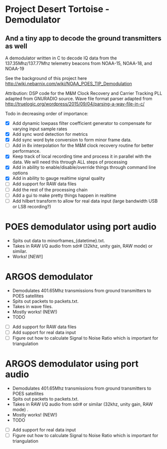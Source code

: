 # Project Desert Tortoise - Demodulator
## And a tiny app to decode the ground transmitters as well
A demodulator written in C to decode IQ data from the 137.35Mhz/137.77Mhz telemetry beacons from NOAA-15, NOAA-18, and NOAA-19

See the background of this project here
http://wiki.nebarnix.com/wiki/NOAA_POES_TIP_Demodulation

Attribution:
DSP code for the M&M Clock Recovery and Carrier Tracking PLL adapted from GNURADIO source.
Wave file format parser adapted from http://truelogic.org/wordpress/2015/09/04/parsing-a-wav-file-in-c/ 

Todo in decreasing order of importance:
- [X] Add dynamic lowpass filter coefficient generator to compensate for varying input sample rates
- [X] Add sync word detection for metrics
- [X] Add sync word byte conversion to form minor frame data. 
- [ ] Add in 8x interpolation for the M&M clock recovery routine for better performance. 
- [X] Keep track of local recording time and process it in parallel with the data. We will need this through ALL steps of processing
- [X] Add in ability to enable/disable/override things through command line options 
- [X] Add in ability to gauge realtime signal quality
- [ ] Add support for RAW data files
- [ ] Add the rest of the processing chain
- [ ] Add a gui to make pretty things happen in realtime
- [ ] Add hilbert transform to allow for real data input (large bandwidth USB or LSB recording?)

# POES demodulator using port audio
- Spits out data to minorframes_{datetime}.txt. 
- Takes in RAW I/Q audio from sdr# (32khz, unity gain, RAW mode) or similar. 
- Works! [NEW!]

# ARGOS demodulator
- Demodulates 401.65Mhz transmissions from ground transmitters to POES satellites
- Spits out packets to packets.txt. 
- Takes in wave files. 
- Mostly works! (NEW!)
- TODO
- [ ] Add support for RAW data files
- [ ] Add support for real data input
- [ ] Figure out how to calculate Signal to Noise Ratio which is important for triangulation

# ARGOS demodulator using port audio
- Demodulates 401.65Mhz transmissions from ground transmitters to POES satellites
- Spits out packets to packets.txt. 
- Takes in RAW I/Q audio from sdr# or similar (32khz, unity gain, RAW mode) . 
- Mostly works! (NEW!)
- TODO
- [ ] Add support for real data input
- [ ] Figure out how to calculate Signal to Noise Ratio which is important for triangulation
